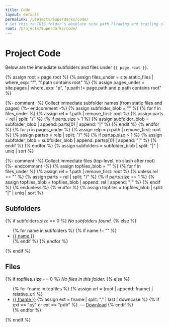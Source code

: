 ```yaml
---
title: Code
layout: default
permalink: /projects/Superdarks/code/
# Set this to THIS folder’s absolute site path (leading and trailing slashes)
root: /projects/Superdarks/code/
---
```


# Project Code

Below are the immediate subfolders and files under `{{ page.root }}`.

{% assign root = page.root %}
{% assign files_under = site.static_files | where_exp: "f", "f.path contains root" %}
{% assign pages_under = site.pages | where_exp: "p", "p.path != page.path and p.path contains root" %}

{%- comment -%}
Collect immediate subfolder names (from static files and pages)
{%- endcomment -%}
{% assign subfolder_blob = "" %}
{% for f in files_under %}
  {% assign rel = f.path | remove_first: root %}
  {% assign parts = rel | split: "/" %}
  {% if parts.size > 1 %}
    {% assign subfolder_blob = subfolder_blob | append: parts[0] | append: "|" %}
  {% endif %}
{% endfor %}
{% for p in pages_under %}
  {% assign relp = p.path | remove_first: root %}
  {% assign partsp = relp | split: "/" %}
  {% if partsp.size > 1 %}
    {% assign subfolder_blob = subfolder_blob | append: partsp[0] | append: "|" %}
  {% endif %}
{% endfor %}
{% assign subfolders = subfolder_blob | split: "|" | uniq | sort %}

{%- comment -%}
Collect immediate files (top-level, no slash after root)
{%- endcomment -%}
{% assign topfiles_blob = "" %}
{% for f in files_under %}
  {% assign rel = f.path | remove_first: root %}
  {% unless rel == "" %}
    {% assign parts = rel | split: "/" %}
    {% if parts.size == 1 %}
      {% assign topfiles_blob = topfiles_blob | append: rel | append: "|" %}
    {% endif %}
  {% endunless %}
{% endfor %}
{% assign topfiles = topfiles_blob | split: "|" | uniq | sort %}

## Subfolders
{% if subfolders.size == 0 %}
_No subfolders found._
{% else %}
<ul>
  {% for name in subfolders %}
    {% if name != "" %}
      <li><a href="{{ root | append: name | append: '/' | relative_url }}">{{ name }}</a></li>
    {% endif %}
  {% endfor %}
</ul>
{% endif %}

## Files
{% if topfiles.size == 0 %}
_No files in this folder._
{% else %}
<ul>
  {% for fname in topfiles %}
    {% assign url = (root | append: fname) | relative_url %}
    <li>
      <a href="{{ url }}">{{ fname }}</a>
      {% assign ext = fname | split: "." | last | downcase %}
      {% if ext == "py" or ext == "pdb" %}
        &nbsp;—&nbsp;<a href="{{ url }}" download>Download</a>
      {% endif %}
    </li>
  {% endfor %}
</ul>
{% endif %}
